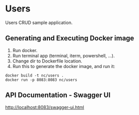 # Users

Users CRUD sample application.

## Generating and Executing Docker image

 1. Run docker.
 2. Run terminal app (terminal, iterm, powershell, ...).
 3. Change dir to Dockerfile location.
 4. Run this to generate the docker image, and run it:
 
```
docker build -t nc/users .
docker run -p 8083:8083 nc/users
```

## API Documentation - Swagger UI

[http://localhost:8083/swagger-ui.html](http://localhost:8083/swagger-ui.html)

